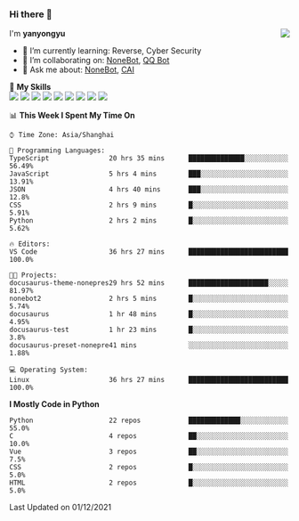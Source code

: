### Hi there 👋

<a href="#">
  <img align="right" src="https://github-readme-stats.vercel.app/api?username=yanyongyu&count_private=true&show_icons=true&bg_color=15,f2f7fd,E0EAFC" />
</a>

I'm **yanyongyu**

- 🌱 I’m currently learning: Reverse, Cyber Security
- 👯 I’m collaborating on: [NoneBot](https://github.com/nonebot), [QQ Bot](https://github.com/Mrs4s/go-cqhttp)
- 💬 Ask me about: [NoneBot](https://github.com/nonebot), [CAI](https://github.com/cscs181/CAI)

🌟 **My Skills**  
![](https://img.shields.io/badge/-Python-3e74a2?style=flat-square&logo=Python&logoColor=fff)
![](https://img.shields.io/badge/-Node.js-339933?style=flat-square&logo=Node.js&logoColor=fff)
![](https://img.shields.io/badge/-Vue-4fc08d?style=flat-square&logo=Vue.js&logoColor=fff)
![](https://img.shields.io/badge/-React-2d98ce?style=flat-square&logo=React&logoColor=fff)
![](https://img.shields.io/badge/-Docker-2496ED?style=flat-square&logo=Docker&logoColor=fff)
![](https://img.shields.io/badge/-Linux-000000?style=flat-square&logo=Linux&logoColor=fff)
![](https://img.shields.io/badge/-MySQL-4479A1?style=flat-square&logo=MySQL&logoColor=fff)
![](https://img.shields.io/badge/-Redis-DC382D?style=flat-square&logo=Redis&logoColor=fff)
![](https://img.shields.io/badge/-MongoDB-47A248?style=flat-square&logo=MongoDB&logoColor=fff)

<!--START_SECTION:waka-->
📊 **This Week I Spent My Time On** 

```text
⌚︎ Time Zone: Asia/Shanghai

💬 Programming Languages: 
TypeScript               20 hrs 35 mins      ██████████████░░░░░░░░░░░   56.49% 
JavaScript               5 hrs 4 mins        ███░░░░░░░░░░░░░░░░░░░░░░   13.91% 
JSON                     4 hrs 40 mins       ███░░░░░░░░░░░░░░░░░░░░░░   12.8% 
CSS                      2 hrs 9 mins        █░░░░░░░░░░░░░░░░░░░░░░░░   5.91% 
Python                   2 hrs 2 mins        █░░░░░░░░░░░░░░░░░░░░░░░░   5.62%

🔥 Editors: 
VS Code                  36 hrs 27 mins      █████████████████████████   100.0%

🐱‍💻 Projects: 
docusaurus-theme-nonepres29 hrs 52 mins      ████████████████████░░░░░   81.97% 
nonebot2                 2 hrs 5 mins        █░░░░░░░░░░░░░░░░░░░░░░░░   5.74% 
docusaurus               1 hr 48 mins        █░░░░░░░░░░░░░░░░░░░░░░░░   4.95% 
docusaurus-test          1 hr 23 mins        █░░░░░░░░░░░░░░░░░░░░░░░░   3.8% 
docusaurus-preset-nonepre41 mins             ░░░░░░░░░░░░░░░░░░░░░░░░░   1.88%

💻 Operating System: 
Linux                    36 hrs 27 mins      █████████████████████████   100.0%

```

**I Mostly Code in Python** 

```text
Python                   22 repos            █████████████░░░░░░░░░░░░   55.0% 
C                        4 repos             ██░░░░░░░░░░░░░░░░░░░░░░░   10.0% 
Vue                      3 repos             ██░░░░░░░░░░░░░░░░░░░░░░░   7.5% 
CSS                      2 repos             █░░░░░░░░░░░░░░░░░░░░░░░░   5.0% 
HTML                     2 repos             █░░░░░░░░░░░░░░░░░░░░░░░░   5.0%

```



 Last Updated on 01/12/2021
<!--END_SECTION:waka-->
